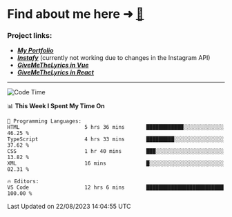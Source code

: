 # Find about me here ➜ [🧑](https://pauabella.dev)

### Project links:
- ***[My Portfolio](https://pauabella.dev)***
- ***[Instafy](https://instafy.me)*** (currently not working due to changes in the Instagram API)
- ***[GiveMeTheLyrics in Vue](https://lyrics.pauabella.dev)***
- ***[GiveMeTheLyrics in React](https://pauabella.dev/GiveMeTheLyrics)***

---
<!--START_SECTION:waka-->
![Code Time](http://img.shields.io/badge/Code%20Time-2%2C373%20hrs%2023%20mins-blue)

📊 **This Week I Spent My Time On** 

```text
💬 Programming Languages: 
HTML                     5 hrs 36 mins       ████████████░░░░░░░░░░░░░   46.25 % 
TypeScript               4 hrs 33 mins       █████████░░░░░░░░░░░░░░░░   37.62 % 
CSS                      1 hr 40 mins        ███░░░░░░░░░░░░░░░░░░░░░░   13.82 % 
XML                      16 mins             █░░░░░░░░░░░░░░░░░░░░░░░░   02.31 % 

🔥 Editors: 
VS Code                  12 hrs 6 mins       █████████████████████████   100.00 % 
```


 Last Updated on 22/08/2023 14:04:55 UTC
<!--END_SECTION:waka-->
